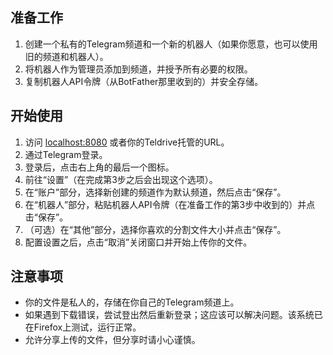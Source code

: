 ## 准备工作
1. 创建一个私有的Telegram频道和一个新的机器人（如果你愿意，也可以使用旧的频道和机器人）。
2. 将机器人作为管理员添加到频道，并授予所有必要的权限。
3. 复制机器人API令牌（从BotFather那里收到的）并安全存储。

## 开始使用
1. 访问 [localhost:8080](http://localhost:8080) 或者你的Teldrive托管的URL。
2. 通过Telegram登录。
3. 登录后，点击右上角的最后一个图标。
4. 前往“设置”（在完成第3步之后会出现这个选项）。
5. 在“账户”部分，选择新创建的频道作为默认频道，然后点击“保存”。
6. 在“机器人”部分，粘贴机器人API令牌（在准备工作的第3步中收到的）并点击“保存”。
7. （可选）在“其他”部分，选择你喜欢的分割文件大小并点击“保存”。
8. 配置设置之后，点击“取消”关闭窗口并开始上传你的文件。

## 注意事项
- 你的文件是私人的，存储在你自己的Telegram频道上。
- 如果遇到下载错误，尝试登出然后重新登录；这应该可以解决问题。该系统已在Firefox上测试，运行正常。
- 允许分享上传的文件，但分享时请小心谨慎。
